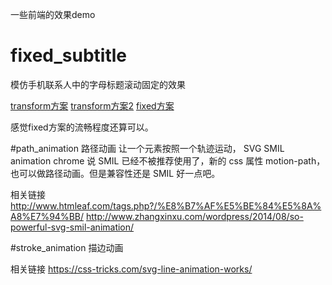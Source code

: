 
一些前端的效果demo

# fixed_subtitle
模仿手机联系人中的字母标题滚动固定的效果

[transform方案](https://peakfish.github.io/FE_demo/fixed_subtitle/index.html?tag=1)
[transform方案2](https://peakfish.github.io/FE_demo/fixed_subtitle/index.html?tag=2)
[fixed方案](https://peakfish.github.io/FE_demo/fixed_subtitle/index.html?tag=3)

感觉fixed方案的流畅程度还算可以。


#path_animation
路径动画 让一个元素按照一个轨迹运动，
SVG SMIL animation
chrome 说 SMIL 已经不被推荐使用了，新的 css 属性 motion-path，也可以做路径动画。但是兼容性还是 SMIL 好一点吧。

相关链接
http://www.htmleaf.com/tags.php?/%E8%B7%AF%E5%BE%84%E5%8A%A8%E7%94%BB/
http://www.zhangxinxu.com/wordpress/2014/08/so-powerful-svg-smil-animation/


#stroke_animation
描边动画

相关链接
https://css-tricks.com/svg-line-animation-works/


